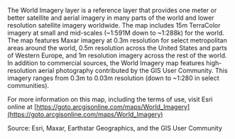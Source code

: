 The World Imagery layer is a reference layer that provides one meter or better satellite and aerial imagery in many parts of the world and lower resolution satellite imagery worldwide. The map includes 15m TerraColor imagery at small and mid-scales (~1:591M down to ~1:288k) for the world. The map features Maxar imagery at 0.3m resolution for select metropolitan areas around the world, 0.5m resolution across the United States and parts of Western Europe, and 1m resolution imagery across the rest of the world. In addition to commercial sources, the World Imagery map features high-resolution aerial photography contributed by the GIS User Community. This imagery ranges from 0.3m to 0.03m resolution (down to ~1:280 in select communities).

For more information on this map, including the terms of use, visit Esri online at [https://goto.arcgisonline.com/maps/World_Imagery](https://goto.arcgisonline.com/maps/World_Imagery)

Source: Esri, Maxar, Earthstar Geographics, and the GIS User Community